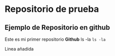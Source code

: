 # Repositorio de prueba #
## Ejemplo de Repositorio en github ##
Este es mi primer repositorio **Github**
	ls -la
`ls -la`


Linea añadida
